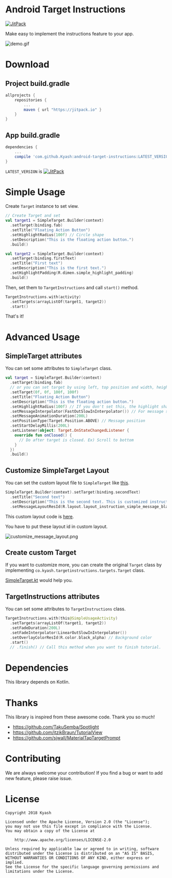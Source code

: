 # Android Target Instructions

[![JitPack](https://jitpack.io/v/Kyash/android-target-instructions.svg)](https://jitpack.io/#Kyash/android-target-instructions)

Make easy to implement the instructions feature to your app.

![demo.gif](art/demo.gif)

# Download

## Project build.gradle

```groovy
allprojects {
    repositories {
        ...
        maven { url "https://jitpack.io" }
    }
}
```

## App build.gradle

```groovy
dependencies {
    ...
    compile 'com.github.Kyash:android-target-instructions:LATEST_VERSION'
}
```

`LATEST_VERSION` is  [![JitPack](https://jitpack.io/v/Kyash/android-target-instructions.svg)](https://jitpack.io/#Kyash/android-target-instructions)

# Simple Usage

Create `Target` instance to set view.

```kotlin
// Create Target and set
val target1 = SimpleTarget.Builder(context)
  .setTarget(binding.fab)
  .setTitle("Floating Action Button")
  .setHighlightRadius(100f) // Circle shape
  .setDescription("This is the floating action button.")
  .build()

val target2 = SimpleTarget.Builder(context)
  .setTarget(binding.firstText)
  .setTitle("First text")
  .setDescription("This is the first text.")
  .setHighlightPadding(R.dimen.simple_highlight_padding)
  .build()
```

Then, set them to `TargetInstructions` and call `start()` method.

```kotlin
TargetInstructions.with(activity)
  .setTargets(arrayListOf(target1, target2))
  .start()
```

That's it!

# Advanced Usage

## SimpleTarget attributes

You can set some attributes to `SimpleTarget` class.

```kotlin
val target = SimpleTarget.Builder(context)
  .setTarget(binding.fab)
  // or you can set target by using left, top position and width, height.
  .setTarget(0f, 0f, 100f, 100f)
  .setTitle("Floating Action Button")
  .setDescription("This is the floating action button.")
  .setHighlightRadius(100f) // If you don't set this, the highlight shape would be square.
  .setMessageInterpolator(FastOutSlowInInterpolator()) // For message scale animation
  .setMessageAnimationDuration(200L)
  .setPositionType(Target.Position.ABOVE) // Message position
  .setStartDelayMillis(200L)
  .setListener(object: Target.OnStateChangedListener {
    override fun onClosed() {
      // Do after target is closed. Ex) Scroll to bottom
    }
  })
  .build()
```

## Customize SimpleTarget Layout

You can set the custom layout file to `SimpleTarget` like [this](https://github.com/Kyash/android-target-instructions/blob/3374e0528ed352c05b7827a158f717f6e1c48a1c/example/src/main/java/co/kyash/androidtargetinstructions/example/CustomUsageActivity.kt#L68).

```kotlin
SimpleTarget.Builder(context).setTarget(binding.secondText)
  .setTitle("Second text")
  .setDescription("This is the second text. This is customized instruction.")
  .setMessageLayoutResId(R.layout.layout_instruction_simple_message_black) // This is custom layout
```

This custom layout code is [here](https://github.com/Kyash/android-target-instructions/blob/3374e0528ed352c05b7827a158f717f6e1c48a1c/example/src/main/res/layout/layout_instruction_simple_message_black.xml).

You have to put these layout id in custom layout.

![customize_message_layout.png](art/customize_message_layout.png)

## Create custom Target
If you want to customize more, you can create the original `Target` class by implementing `co.kyash.targetinstructions.targets.Target` class.

[SimpleTarget.kt](https://github.com/Kyash/android-target-instructions/blob/master/library/src/main/java/co/kyash/targetinstructions/targets/SimpleTarget.kt) would help you.

## TargetInstructions attributes

You can set some attributes to `TargetInstructions` class.

```kotlin
TargetInstructions.with(this@SimpleUsageActivity)
  .setTargets(arrayListOf(target1, target2))
  .setFadeDuration(200L)
  .setFadeInterpolator(LinearOutSlowInInterpolator())
  .setOverlayColorResId(R.color.black_alpha) // Background color
  .start()
  // .finish() // Call this method when you want to finish tutorial.
```

# Dependencies
This library depends on Kotlin.

# Thanks
This library is inspired from these awesome code. Thank you so much!
- https://github.com/TakuSemba/Spotlight
- https://github.com/itzikBraun/TutorialView
- https://github.com/sjwall/MaterialTapTargetPrompt

# Contributing
We are always welcome your contribution!
If you find a bug or want to add new feature, please raise issue.

# License

```
Copyright 2018 Kyash

Licensed under the Apache License, Version 2.0 (the "License");
you may not use this file except in compliance with the License.
You may obtain a copy of the License at

    http://www.apache.org/licenses/LICENSE-2.0

Unless required by applicable law or agreed to in writing, software
distributed under the License is distributed on an "AS IS" BASIS,
WITHOUT WARRANTIES OR CONDITIONS OF ANY KIND, either express or implied.
See the License for the specific language governing permissions and
limitations under the License.
```